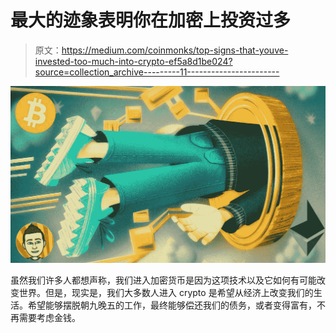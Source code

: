 # 最大的迹象表明你在加密上投资过多

> 原文：<https://medium.com/coinmonks/top-signs-that-youve-invested-too-much-into-crypto-ef5a8d1be024?source=collection_archive---------11----------------------->

![](img/21bcb643e2335485143c427ee8f84e4e.png)

虽然我们许多人都想声称，我们进入加密货币是因为这项技术以及它如何有可能改变世界。但是，现实是，我们大多数人进入 crypto 是希望从经济上改变我们的生活。希望能够摆脱朝九晚五的工作，最终能够偿还我们的债务，或者变得富有，不再需要考虑金钱。